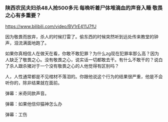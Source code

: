 ### 陕西农民夫妇杀48人抢500多元 每晚听着尸体堆滴血的声音入睡 敬畏之心有多重要？
https://www.bilibili.com/video/BV1rE411J7fU

因为敬畏而放弃，杀人的时候打雷了。偷东西的时候突然听到远处传来教堂的钟声，泪流满面地跑了。

如果你真相信人在做天在看，你敢不敢犯罪？为什么zg现在犯罪率那么高？因为人缺乏了敬畏之心。没有敬畏之心，说实话一切都敢去干。有什么不敢干的？说白了杀人跟杀猪对于一个没有敬畏之心的人他觉得有区别吗？

人，人性通常都是不见棺材不落泪的。你跟他说这个行为的结果很严重，他是不会听你的，除非结果就在面前。

弹幕：米奇同款声音。

弹幕：如果他信仰猫神怎么办

弹幕：工伤

